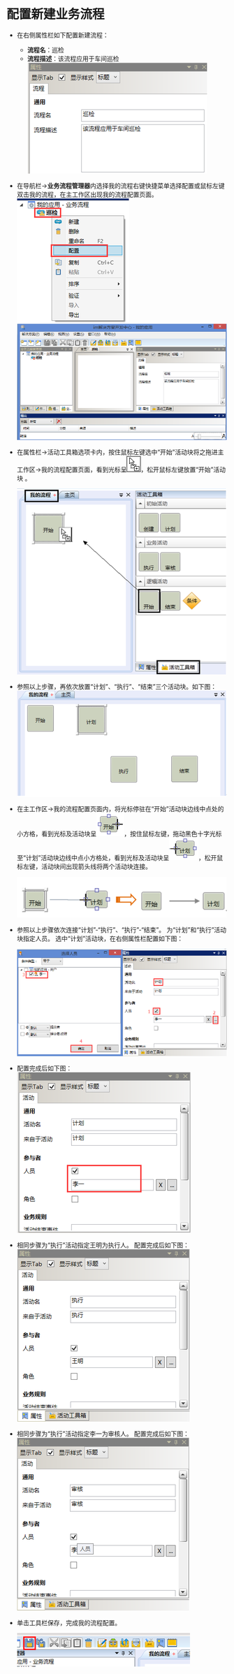 # 配置新建业务流程
* 在右侧属性栏如下配置新建流程：

  * **流程名**：巡检
  * **流程描述**：该流程应用于车间巡检
  ![](./images/新建流程.png)

* 在导航栏→**业务流程管理器**内选择我的流程右键快捷菜单选择配置或鼠标左键双击我的流程，在主工作区出现我的流程配置页面。
  ![](./images/配置业务流程.png)
   ![](./images/配置业务流程1.png)

* 在属性栏→活动工具箱选项卡内，按住鼠标左键选中“开始”活动块将之拖进主工作区→我的流程配置页面，看到光标呈![](./images/拖拽流程.png)，松开鼠标左键放置“开始”活动块 。

  ![](./images/流程开始.png)

* 参照以上步骤，再依次放置“计划”、“执行”、“结束”三个活动块。如下图：
  ![](./images/新建流程节点.png)

* 在主工作区→我的流程配置页面内，将光标停驻在“开始”活动块边线中点处的小方格，看到光标及活动块呈![](./images/开始.png)，按住鼠标左键，拖动黑色十字光标至“计划”活动块边线中点小方格处，看到光标及活动块呈![](./images/计划.png)，松开鼠标左键，活动块间出现箭头线将两个活动块连接。

  ![](./images/节点连接.png)

* 参照以上步骤依次连接“计划”-“执行”、“执行”-“结束”。
为“计划”和“执行”活动块指定人员。
选中“计划”活动块，在右侧属性栏配置如下图：

  ![](./images/计划人员配置.png)

* 配置完成后如下图：
  ![](./images/计划人员配置1.png)

* 相同步骤为“执行”活动指定王明为执行人。
配置完成后如下图：
  ![](./images/执行人员配置.png)

* 相同步骤为“执行”活动指定李一为审核人。
配置完成后如下图：
  ![](./images/审核人员配置.png)

* 单击工具栏保存，完成我的流程配置。

  ![](./images/保存业务流程.png)